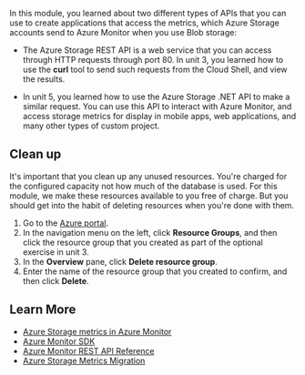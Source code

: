 In this module, you learned about two different types of APIs that you can use to create applications that access the metrics, which Azure Storage accounts send to Azure Monitor when you use Blob storage:

- The Azure Storage REST API is a web service that you can access through HTTP requests through port 80. In unit 3, you learned how to use the **curl** tool to send such requests from the Cloud Shell, and view the results.

- In unit 5, you learned how to use the Azure Storage .NET API to make a similar request. You can use this API to interact with Azure Monitor, and access storage metrics for display in mobile apps, web applications, and many other types of custom project.

## Clean up

It's important that you clean up any unused resources. You're charged for the configured capacity not how much of the database is used. For this module, we make these resources available to you free of charge. But you should get into the habit of deleting resources when you're done with them.

1. Go to the [Azure portal](https://portal.azure.com/).
1. In the navigation menu on the left, click **Resource Groups**, and then click the resource group that you created as part of the optional exercise in unit 3.
1. In the **Overview** pane, click **Delete resource group**.
1. Enter the name of the resource group that you created to confirm, and then click **Delete**.

## Learn More

- [Azure Storage metrics in Azure Monitor](https://docs.microsoft.com/azure/storage/common/storage-metrics-in-azure-monitor)
- [Azure Monitor SDK](https://www.nuget.org/packages/Microsoft.Azure.Management.Monitor/)
- [Azure Monitor REST API Reference](https://docs.microsoft.com/rest/api/monitor/)
- [Azure Storage Metrics Migration](https://docs.microsoft.com/azure/storage/common/storage-metrics-migration)

